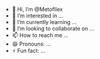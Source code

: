 - 👋 Hi, I’m @Metofllex
- 👀 I’m interested in ...
- 🌱 I’m currently learning ...
- 💞️ I’m looking to collaborate on ...
- 📫 How to reach me ...
- 😄 Pronouns: ...
- ⚡ Fun fact: ...

<!---
Metofllex/Metofllex is a ✨ special ✨ repository because its `README.md` (this file) appears on your GitHub profile.
You can click the Preview link to take a look at your changes.
--->
